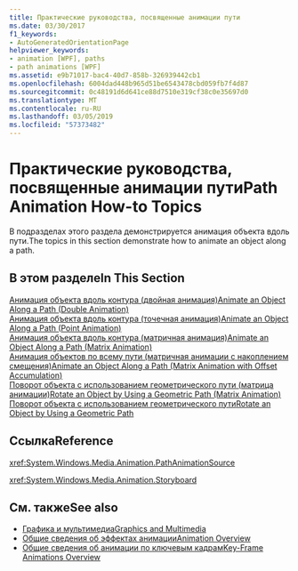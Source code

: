 ```yaml
---
title: Практические руководства, посвященные анимации пути
ms.date: 03/30/2017
f1_keywords:
- AutoGeneratedOrientationPage
helpviewer_keywords:
- animation [WPF], paths
- path animations [WPF]
ms.assetid: e9b71017-bac4-40d7-858b-326939442cb1
ms.openlocfilehash: 6004dad448b965d51be6543478cbd059fb7f4d87
ms.sourcegitcommit: 0c48191d6d641ce88d7510e319cf38c0e35697d0
ms.translationtype: MT
ms.contentlocale: ru-RU
ms.lasthandoff: 03/05/2019
ms.locfileid: "57373482"
---
```

# <a name="path-animation-how-to-topics"></a><span data-ttu-id="9004d-102">Практические руководства, посвященные анимации пути</span><span class="sxs-lookup"><span data-stu-id="9004d-102">Path Animation How-to Topics</span></span>
<span data-ttu-id="9004d-103">В подразделах этого раздела демонстрируется анимация объекта вдоль пути.</span><span class="sxs-lookup"><span data-stu-id="9004d-103">The topics in this section demonstrate how to animate an object along a path.</span></span>  
  
## <a name="in-this-section"></a><span data-ttu-id="9004d-104">В этом разделе</span><span class="sxs-lookup"><span data-stu-id="9004d-104">In This Section</span></span>  
 [<span data-ttu-id="9004d-105">Анимация объекта вдоль контура (двойная анимация)</span><span class="sxs-lookup"><span data-stu-id="9004d-105">Animate an Object Along a Path (Double Animation)</span></span>](how-to-animate-an-object-along-a-path-double-animation.md)  
 [<span data-ttu-id="9004d-106">Анимация объекта вдоль контура (точечная анимация)</span><span class="sxs-lookup"><span data-stu-id="9004d-106">Animate an Object Along a Path (Point Animation)</span></span>](how-to-animate-an-object-along-a-path-point-animation.md)  
 [<span data-ttu-id="9004d-107">Анимация объекта вдоль контура (матричная анимация)</span><span class="sxs-lookup"><span data-stu-id="9004d-107">Animate an Object Along a Path (Matrix Animation)</span></span>](how-to-animate-an-object-along-a-path-matrix-animation.md)  
 [<span data-ttu-id="9004d-108">Анимация объектов по всему пути (матричная анимации с накоплением смещения)</span><span class="sxs-lookup"><span data-stu-id="9004d-108">Animate an Object Along a Path (Matrix Animation with Offset Accumulation)</span></span>](animate-an-object-along-a-path-matrix-animation-with-offset.md)  
 [<span data-ttu-id="9004d-109">Поворот объекта с использованием геометрического пути (матрица анимации)</span><span class="sxs-lookup"><span data-stu-id="9004d-109">Rotate an Object by Using a Geometric Path (Matrix Animation)</span></span>](how-to-rotate-an-object-by-using-a-geometric-path-matrix-animation.md)  
 [<span data-ttu-id="9004d-110">Поворот объекта с использованием геометрического пути</span><span class="sxs-lookup"><span data-stu-id="9004d-110">Rotate an Object by Using a Geometric Path</span></span>](how-to-rotate-an-object-by-using-a-geometric-path.md)  
  
## <a name="reference"></a><span data-ttu-id="9004d-111">Ссылка</span><span class="sxs-lookup"><span data-stu-id="9004d-111">Reference</span></span>  
 <xref:System.Windows.Media.Animation.PathAnimationSource>  
  
 <xref:System.Windows.Media.Animation.Storyboard>  
  
## <a name="see-also"></a><span data-ttu-id="9004d-112">См. также</span><span class="sxs-lookup"><span data-stu-id="9004d-112">See also</span></span>
- [<span data-ttu-id="9004d-113">Графика и мультимедиа</span><span class="sxs-lookup"><span data-stu-id="9004d-113">Graphics and Multimedia</span></span>](index.md)
- [<span data-ttu-id="9004d-114">Общие сведения об эффектах анимации</span><span class="sxs-lookup"><span data-stu-id="9004d-114">Animation Overview</span></span>](animation-overview.md)
- [<span data-ttu-id="9004d-115">Общие сведения об анимации по ключевым кадрам</span><span class="sxs-lookup"><span data-stu-id="9004d-115">Key-Frame Animations Overview</span></span>](key-frame-animations-overview.md)
